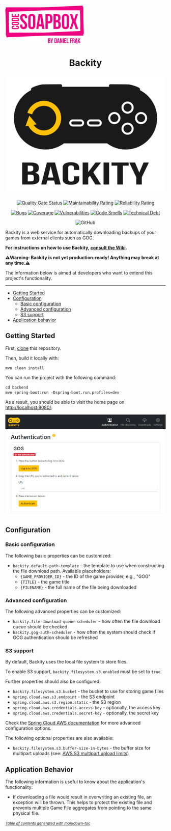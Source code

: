 [![Code Soapbox Logo](readme-images/codesoapbox_logo.svg)](https://codesoapbox.dev/)

<div align="center">

# Backity

![Backity Logo](readme-images/logo.svg)

[![Quality Gate Status](https://sonarcloud.io/api/project_badges/measure?project=backity&metric=alert_status)](https://sonarcloud.io/dashboard?id=backity)
[![Maintainability Rating](https://sonarcloud.io/api/project_badges/measure?project=backity&metric=sqale_rating)](https://sonarcloud.io/dashboard?id=backity)
[![Reliability Rating](https://sonarcloud.io/api/project_badges/measure?project=backity&metric=reliability_rating)](https://sonarcloud.io/dashboard?id=backity)

[![Bugs](https://sonarcloud.io/api/project_badges/measure?project=backity&metric=bugs)](https://sonarcloud.io/dashboard?id=backity)
[![Coverage](https://sonarcloud.io/api/project_badges/measure?project=backity&metric=coverage)](https://sonarcloud.io/dashboard?id=backity)
[![Vulnerabilities](https://sonarcloud.io/api/project_badges/measure?project=backity&metric=vulnerabilities)](https://sonarcloud.io/dashboard?id=backity)
[![Code Smells](https://sonarcloud.io/api/project_badges/measure?project=backity&metric=code_smells)](https://sonarcloud.io/dashboard?id=backity)
[![Technical Debt](https://sonarcloud.io/api/project_badges/measure?project=backity&metric=sqale_index)](https://sonarcloud.io/dashboard?id=backity)

![GitHub](https://img.shields.io/github/license/daniel-frak/backity)

</div>

Backity is a web service for automatically downloading backups of your games from external clients such as GOG.

**For instructions on how to use Backity, [consult the Wiki](https://github.com/daniel-frak/backity/wiki).**

**⚠️Warning: Backity is not yet production-ready! Anything may break at any time.⚠️**

The information below is aimed at developers who want to extend this project's functionality.

---

- [Getting Started](#getting-started)
- [Configuration](#configuration)
  * [Basic configuration](#basic-configuration)
  * [Advanced configuration](#advanced-configuration)
  * [S3 support](#s3-support)
- [Application behavior](#application-behavior)

## Getting Started

First, [clone](https://docs.github.com/en/github/creating-cloning-and-archiving-repositories/cloning-a-repository-from-github/cloning-a-repository)
this repository.

Then, build it locally with:

```shell
mvn clean install
```

You can run the project with the following command:

```shell
cd backend
mvn spring-boot:run -Dspring-boot.run.profiles=dev
```

As a result, you should be able to visit the home page on [http://localhost:8080/](http://localhost:8080/):

![home page screenshot](readme-images/home-page-screenshot.png)

## Configuration

### Basic configuration

The following basic properties can be customized:

- `backity.default-path-template` - the template to use when constructing the file download path. 
  Available placeholders:
  - `{GAME_PROVIDER_ID}` - the ID of the game provider, e.g., "GOG"
  - `{TITLE}` - the game title
  - `{FILENAME}` - the full name of the file being downloaded

### Advanced configuration

The following advanced properties can be customized:

- `backity.file-download-queue-scheduler` - how often the file download queue should be checked
- `backity.gog-auth-scheduler` - how often the system should check if GOG authentication should be refreshed 

### S3 support

By default, Backity uses the local file system to store files.

To enable S3 support, `backity.filesystem.s3.enabled` must be set to `true`.

Further properties should also be configured:
- `backity.filesystem.s3.bucket` - the bucket to use for storing game files
- `spring.cloud.aws.s3.endpoint` - the S3 endpoint
- `spring.cloud.aws.s3.region.static` - the S3 region
- `spring.cloud.aws.credentials.access-key` - optionally, the access key
- `spring.cloud.aws.credentials.secret-key` - optionally, the secret key

Check the [Spring Cloud AWS documentation](https://docs.awspring.io/spring-cloud-aws/docs/3.0.0-M1/reference/html/index.html)
for more advanced configuration options.

The following optional properties are also available:
- `backity.filesystem.s3.buffer-size-in-bytes` - the buffer size for multipart uploads
  (see: [AWS S3 multipart upload limits](https://docs.aws.amazon.com/AmazonS3/latest/userguide/qfacts.html))

## Application Behavior

The following information is useful to know about the application's functionality:

- If downloading a file would result in overwriting an existing file, an exception will be thrown.
  This helps to protect the existing file
  and prevents multiple Game File aggregates from pointing to the same physical file.


<small><i><a href='http://ecotrust-canada.github.io/markdown-toc/'>Table of contents generated with
markdown-toc</a></i></small>
